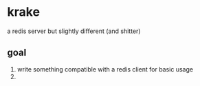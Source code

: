 # krake
a redis server but slightly different (and shitter)

## goal

1) write something compatible with a redis client for basic usage
2) 